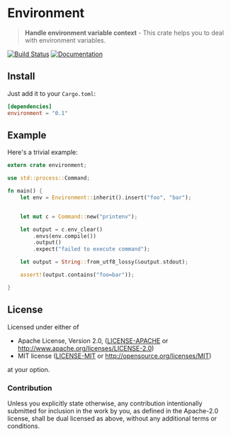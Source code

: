 # Environment

> **Handle environment variable context** - This crate helps you to deal with environment variables.

[![Build Status](https://travis-ci.org/Freyskeyd/environment.svg)](https://travis-ci.org/Freyskeyd/environment) [![Documentation](https://img.shields.io/badge/docs-master-blue.svg)][Documentation]

## Install

Just add it to your `Cargo.toml`:

```toml
[dependencies]
environment = "0.1"
```

## Example

Here's a trivial example:

```rust
extern crate environment;

use std::process::Command;

fn main() {
    let env = Environment::inherit().insert("foo", "bar");


    let mut c = Command::new("printenv");

    let output = c.env_clear()
        .envs(env.compile())
        .output()
        .expect("failed to execute command");

    let output = String::from_utf8_lossy(&output.stdout);

    assert!(output.contains("foo=bar"));

}
```

## License

Licensed under either of

 * Apache License, Version 2.0, ([LICENSE-APACHE](LICENSE-APACHE) or http://www.apache.org/licenses/LICENSE-2.0)
 * MIT license ([LICENSE-MIT](LICENSE-MIT) or http://opensource.org/licenses/MIT)

at your option.

### Contribution

Unless you explicitly state otherwise, any contribution intentionally
submitted for inclusion in the work by you, as defined in the Apache-2.0
license, shall be dual licensed as above, without any additional terms or
conditions.

[Documentation]: https://docs.rs/environment
